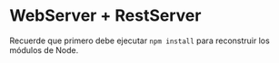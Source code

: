 # WebServer + RestServer

Recuerde que primero debe ejecutar ```npm install``` para reconstruir los módulos de Node.